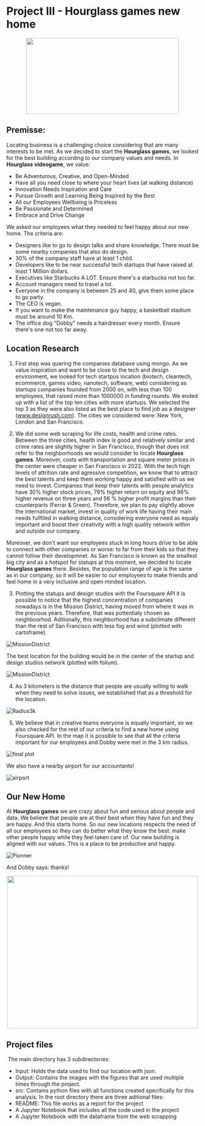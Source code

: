 # Project III - Hourglass games new home

<p align="center">
<img src="https://media3.giphy.com/media/9JgeSP0jlRAVBOG9FD/giphy.gif?cid=ecf05e47jp3l0uc3mrb3f6la40lmqjda5av04epacqm4qpx9&rid=giphy.gif&ct=g" width="400" height="200" />
</p>

## **Premisse:**

Locating business is a challenging choice considering that are many interests to be met. As we decided to start the **Hourglass games**, we looked for the best building according to our company values and needs. In **Hourglass videogame**, we value:

<p>
 
- Be Adventurous, Creative, and Open-Minded
- Have all you need close to where your heart lives (at walking distance)
- Innovation Needs Inspiration and Care
- Pursue Growth and Learning Being Inspired by the Best
- All our Employees Wellbeing is Priceless
- Be Passionate and Determined
- Embrace and Drive Change

We asked our employees what they needed to feel happy about our new home. The criteria are:
- Designers like to go to design talks and share knowledge. There must be some nearby companies that also do design.
- 30% of the company staff have at least 1 child.
- Developers like to be near successful tech startups that have raised at least 1 Million dollars.
- Executives like Starbucks A LOT. Ensure there's a starbucks not too far.
- Account managers need to travel a lot.
- Everyone in the company is between 25 and 40, give them some place to go party.
- The CEO is vegan.
- If you want to make the maintenance guy happy, a basketball stadium must be around 10 Km.
- The office dog "Dobby" needs a hairdresser every month. Ensure there's one not too far away.
 
</p>

## Location Research
1. First step was quering the companies database using mongo. As we value inspiration and want to be close to the tech and design environment, we looked for tech startpus location (biotech, cleantech, ecommerce, games video, nanotech, software, web) considering as startups companies founded from 2000 on, with less than 100 employees, that raised more than 1000000 in funding rounds. We ended up with a list of the top ten cities with more startups. We selected the top 3 as they were also listed as the best place to find job as a designer (www.designrush.com). The cities we considered were: New York, London and San Francisco.

</p>
<p>
 
2. We did some web scraping for life costs, health and crime rates. Between the three cities, health index is good and relatively similar and crime rates are slightly higher in San Francisco, though that does not refer to the neighborhoods we would consider to locate **Hourglass games**. Moreover, costs with transportation and square meter prices in the center were cheaper in San Francisco in 2022. With the tech high levels of attrition rate and agressive competition, we know that to attract the best talents and keep them working happy and satisfied with us we need to invest. Companies that keep their talents with people analytics have 30% higher stock prices, 79% higher return on equity and 96% higher revenue on three years and 56 % higher profit margins than their counterparts (Ferrar & Green). Therefore, we plan to pay slightly above the international market, invest in quality of work life having their main needs fullfiled in walking distance, considering everyone need as equaly important and boost their creativity with a high quality network within and outside our company. </p>
<p>
 
Moreover, we don't want our employees stuck in long hours drive to be able to connect with other companies or worse: to far from their kids so that they cannot follow their developmnet. As San Francisco is known as the smallest big city and as a hotspot for statups at this moment, we decided to locate **Hourglass games** there. Besides, the population range of age is the same as in our company, so it will be easier to our employees to make friends and feel home in a very inclusive and open minded location.
 
</p>
<p>
 
3. Plotting the statups and design studios with the Foursquare API it is possible to notice that the highest concentration of companies nowadays is in the Mission District, having moved from where it was in the previous years. Therefore, that was pottentialy chosen as neighboorhod. Aditionally, this neighborhood has a subclimate different than the rest of San Francisco with less fog and wind (plotted with cartoframe). 
 
 ![MissionDistrict]( https://raw.githubusercontent.com/nico-stan/Project-III/714fd9eb6e1dd4e783df1f29eb3458de217bd833/Output/Districts_Cartoframes.png)
 
 The best location for the building would be in the center of the startup and design studios network (plotted with folium).

 ![MissionDistrict]( https://raw.githubusercontent.com/nico-stan/Project-III/714fd9eb6e1dd4e783df1f29eb3458de217bd833/Output/Districts_Folium.png)

</p>
<p>
 
4. As 3 kilometers is the distance that people are usually willing to walk when they need to solve issues, we established that as a threshold for the location.
 
![Radius3k](https://raw.githubusercontent.com/nico-stan/Project-III/714fd9eb6e1dd4e783df1f29eb3458de217bd833/Output/Circles_Folium.png)
 
</p>
 
5. We believe that in creative teams everyone is equally important, so we also checked for the rest of our criteria to find a new home using Foursquare API. In the map it is possible to see that all the criteria important for our employees and Dobby were met in the 3 km radius.
 
<p>
 
![final plot](https://user-images.githubusercontent.com/46969106/182244843-dc8df0fc-19e1-4467-8b9c-190bd51f384b.png)
 
</p>
<p>
 
We also have a nearby airport for our accountants!
  
![ airport](https://user-images.githubusercontent.com/46969106/182244914-1668e586-7336-4728-9067-48c9448ce37c.png)

## Our New Home 

At **Hourglass games** we are crazy about fun and serious about people and data. We believe that people are at their best when they have fun and they are happy. And this starts home. So our new locations respects the need of all our employees so they can do better what they know the best: make other people happy while they feel taken care of. Our new building is aligned with our values. This is a place to be productive and happy. </p>


![Pionner](https://user-images.githubusercontent.com/46969106/182246740-c46aa604-dec9-4e0e-947b-bb7702036d1c.png)

</p>
And Dobby says: thanks!

<p align="center">
<img src="https://media0.giphy.com/media/4Zo41lhzKt6iZ8xff9/giphy.webp?cid=ecf05e473x7jjzo8xkoo0i8sdd9w1u3atvz01f9pgtcotbqr&rid=giphy.webp&ct=g" width="500" height="400" />
</p>

## Project files
​
The main directory has 3 subdirectories:
- Input: Holds the data used to find our location with json.
- Output: Contains the images with the figures that are used multiple times through the project.
- src: Contains python files with all functions created specifically for this analysis.
In the root directory there are three aditional files:
- README: This file works as a report for the project
- A Jupyter Notebook that includes all the code used in the project
- A Jupyter Notebook with the dataframe from the web scrapping

